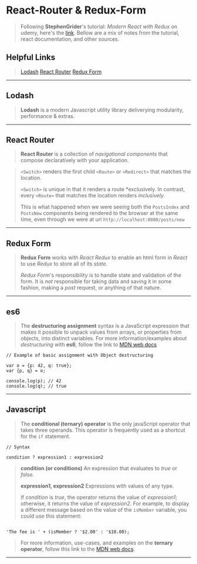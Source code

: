 
React-Router & Redux-Form
===================
> Following **StephenGrider**'s tutorial: *Modern React with Redux* on udemy, here's the [link](https://www.udemy.com/react-redux/).
> Bellow are a mix of notes from the tutorial, react documentation, and other sources.

Helpful Links
-------------
>  
> [Lodash](https://lodash.com/)
> [React Router](https://reacttraining.com/react-router/)
> [Redux Form](https://redux-form.com/7.2.0/)

----------

Lodash
-------------
>  
> **Lodash** is a modern Javascript utility library deliverying modularity, performance & extras.
>  
>

----------

React Router
-------------
>  
> **React Router** is a collection of *navigational components* that compose declaratively with your application.
>  

>
>```<Switch>``` renders the first child ```<Route>``` or ```<Redirect>``` that matches the location.
>
>```<Switch>``` is unique in that it renders a route *exclusively. In contrast, every ```<Route>``` that matches the location renders *inclusively*.
>
>This is what happened when we were seeing both the ```PostsIndex``` and ```PostsNew``` components being rendered to the browser at the same time, even through we were at url ```http://localhost:8080/posts/new```
>

----------

Redux Form
-------------
>  
> **Redux Form** works with *React Redux* to enable an html form in *React* to use *Redux* to store all of its *state*.
>  
> *Redux Form*'s responsibility is to handle state and validation of the form. It is *not* responsible for taking data and saving it in some fashion, making a  *post* request, or anything of that nature.
>  
>

----------

es6
-------------
>  
> The **destructuring assignment** syntax is a JavaScript expression that makes it possible to unpack values from arrays, or properties from objects, into distinct variables.
>  For more information/examples about *destructuring* with **es6**, follow the link to [MDN web docs](https://developer.mozilla.org/en-US/docs/Web/JavaScript/Reference/Operators/Destructuring_assignment)
>
```
// Example of basic assignment with Object destructuring

var o = {p: 42, q: true};
var {p, q} = o;

console.log(p); // 42
console.log(q); // true

```

----------



Javascript
-------------
>  
> The **conditional (ternary) operator** is the only javaScript operator that takes three operands. This operator is frequently used as a shortcut for the ```if``` statement.
>  
```
// Syntax

condition ? expression1 : expression2

```
>
> **condition (or conditions)**
> An expression that evaluates to *true* or *false*.
>
> **expression1, expression2**
> Expressions with values of any type.
>  
> If *condition* is *true*, the operator returns the value of *expression1*; otherwise, it returns the value of *expression2*. For example, to display a different message based on the value of the ```isMember``` variable, you could use this statement:
>
```

'The fee is ' + (isMember ? '$2.00' : '$10.00);

```
>
> For more information, use-cases, and examples on the **ternary operator**, follow this link to the [MDN web docs](https://developer.mozilla.org/en-US/docs/Web/JavaScript/Reference/Operators/Conditional_Operator).

----------
